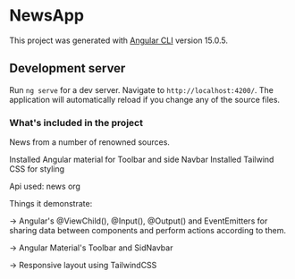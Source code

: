 # NewsApp

This project was generated with [Angular CLI](https://github.com/angular/angular-cli) version 15.0.5.

## Development server

Run `ng serve` for a dev server. Navigate to `http://localhost:4200/`. The application will automatically reload if you change any of the source files.

### What's included in the project
News from a number of renowned sources.

Installed Angular material for Toolbar and side Navbar
Installed Tailwind CSS for styling

Api used: news org

Things it demonstrate:

-> Angular's @ViewChild(), @Input(), @Output() and EventEmitters for sharing data between components and perform actions according to them.

-> Angular Material's Toolbar and SidNavbar

-> Responsive layout using TailwindCSS
